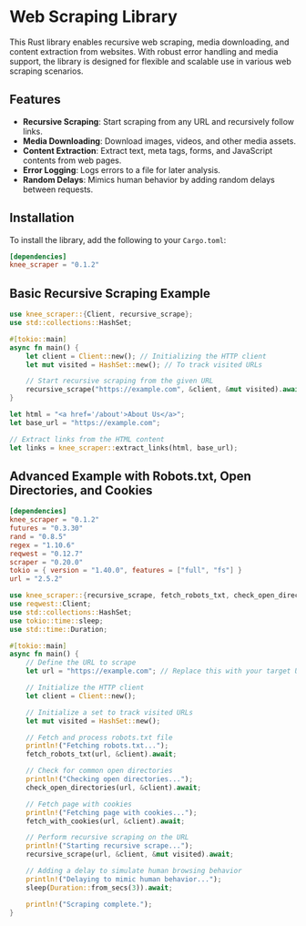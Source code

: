 # Web Scraping Library

This Rust library enables recursive web scraping, media downloading, and content extraction from websites. With robust error handling and media support, the library is designed for flexible and scalable use in various web scraping scenarios.

## Features

- **Recursive Scraping**: Start scraping from any URL and recursively follow links.
- **Media Downloading**: Download images, videos, and other media assets.
- **Content Extraction**: Extract text, meta tags, forms, and JavaScript contents from web pages.
- **Error Logging**: Logs errors to a file for later analysis.
- **Random Delays**: Mimics human behavior by adding random delays between requests.

## Installation

To install the library, add the following to your `Cargo.toml`:

```toml
[dependencies]
knee_scraper = "0.1.2"
```

## Basic Recursive Scraping Example

```rust
use knee_scraper::{Client, recursive_scrape};
use std::collections::HashSet;

#[tokio::main]
async fn main() {
    let client = Client::new(); // Initializing the HTTP client
    let mut visited = HashSet::new(); // To track visited URLs

    // Start recursive scraping from the given URL
    recursive_scrape("https://example.com", &client, &mut visited).await;
}

let html = "<a href='/about'>About Us</a>";
let base_url = "https://example.com";

// Extract links from the HTML content
let links = knee_scraper::extract_links(html, base_url);
```

## Advanced Example with Robots.txt, Open Directories, and Cookies

```toml
[dependencies]
knee_scraper = "0.1.2"
futures = "0.3.30"
rand = "0.8.5"
regex = "1.10.6"
reqwest = "0.12.7"
scraper = "0.20.0"
tokio = { version = "1.40.0", features = ["full", "fs"] }
url = "2.5.2"

```

```rust
use knee_scraper::{recursive_scrape, fetch_robots_txt, check_open_directories, fetch_with_cookies};
use reqwest::Client;
use std::collections::HashSet;
use tokio::time::sleep;
use std::time::Duration;

#[tokio::main]
async fn main() {
    // Define the URL to scrape
    let url = "https://example.com"; // Replace this with your target URL

    // Initialize the HTTP client
    let client = Client::new();

    // Initialize a set to track visited URLs
    let mut visited = HashSet::new();

    // Fetch and process robots.txt file
    println!("Fetching robots.txt...");
    fetch_robots_txt(url, &client).await;

    // Check for common open directories
    println!("Checking open directories...");
    check_open_directories(url, &client).await;

    // Fetch page with cookies
    println!("Fetching page with cookies...");
    fetch_with_cookies(url, &client).await;

    // Perform recursive scraping on the URL
    println!("Starting recursive scrape...");
    recursive_scrape(url, &client, &mut visited).await;

    // Adding a delay to simulate human browsing behavior
    println!("Delaying to mimic human behavior...");
    sleep(Duration::from_secs(3)).await;

    println!("Scraping complete.");
}
